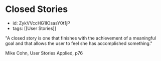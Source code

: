 # Closed Stories
* id: ZykVVccHG1IOsasY0t1jP
* tags: [[User Stories]]

"A closed story is one that finishes with the achievement of a meaningful goal and that allows the user to feel she has accomplished something."

Mike Cohn, User Stories Applied, p76